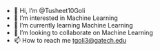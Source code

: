 - 👋 Hi, I’m @Tusheet10Goli
- 👀 I’m interested in Machine Learning
- 🌱 I’m currently learning Machine Learning
- 💞️ I’m looking to collaborate on Machine Learning
- 📫 How to reach me tgoli3@gatech.edu

<!---
Tusheet10Goli/Tusheet10Goli is a ✨ special ✨ repository because its `README.md` (this file) appears on your GitHub profile.
You can click the Preview link to take a look at your changes.
--->

